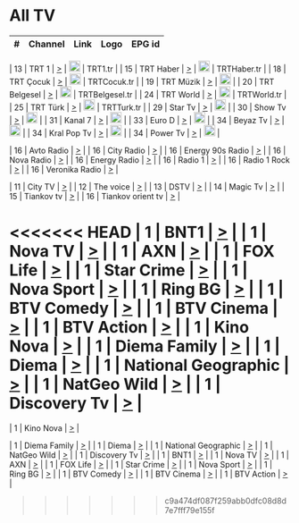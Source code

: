<h1>All TV</h1>

| #   | Channel        | Link  | Logo | EPG id |
|:---:|:--------------:|:-----:|:----:|:------:|

| 13  | TRT 1            | [>](https://tv-trt1.medya.trt.com.tr/master.m3u8) | <img height="20" src="https://i.imgur.com/j786OLG.png"/> | TRT1.tr |
| 15  | TRT Haber        | [>](https://tv-trthaber.medya.trt.com.tr/master.m3u8) | <img height="20" src="https://i.imgur.com/OVfo8Ab.png"/> | TRTHaber.tr |
| 18  | TRT Çocuk        | [>](https://tv-trtcocuk.medya.trt.com.tr/master.m3u8) | <img height="20" src="https://i.imgur.com/QLFmD6d.png"/> | TRTCocuk.tr |
| 19  | TRT Müzik        | [>](https://tv-trtmuzik.medya.trt.com.tr/master.m3u8) | <img height="20" src="https://i.imgur.com/fIVFCEd.png"/> |
| 20  | TRT Belgesel     | [>](https://tv-trtbelgesel.medya.trt.com.tr/master.m3u8) | <img height="20" src="https://i.imgur.com/MGO87pe.png"/> | TRTBelgesel.tr |
| 24  | TRT World        | [>](https://tv-trtworld.medya.trt.com.tr/master.m3u8) | <img height="20" src="https://i.imgur.com/JEA2xpv.png"/> | TRTWorld.tr |
| 25  | TRT Türk         | [>](https://tv-trtturk.medya.trt.com.tr/master.m3u8) | <img height="20" src="https://i.imgur.com/OSTOQNw.png"/> | TRTTurk.tr |
| 29  | Star Tv   | [>](https://dogus-live.daioncdn.net/startv/startv_360p.m3u8) | <img height="20" src="https://i.imgur.com/IebUZx1.png"/> |
| 30  | Show Tv     | [>](https://ciner-live.daioncdn.net/showtv/showtv.m3u8) | <img height="20" src="https://i.imgur.com/IebUZx1.png"/> |
| 31  | Kanal 7     | [>](https://kanal7-live.daioncdn.net/kanal7/kanal7.m3u8) | <img height="20" src="https://i.imgur.com/IebUZx1.png"/> |
| 33  | Euro D    | [>](https://www.youtube.com/user/KanalD/live) | <img height="20" src="https://i.imgur.com/IebUZx1.png"/> |
| 34  | Beyaz Tv     | [>](https://beyaztv-live.daioncdn.net/beyaztv/beyaztv.m3u8) | <img height="20" src="https://i.imgur.com/IebUZx1.png"/> |
| 34  | Kral Pop Tv     | [>](https://www.youtube.com/watch?v=GuFTuKoXepw) | <img height="20" src="https://i.imgur.com/IebUZx1.png"/> |
| 34  | Power Tv     | [>](https://livetv.powerapp.com.tr/powerTV/powerhd.smil/chunklist.m3u8) | <img height="20" src="https://i.imgur.com/IebUZx1.png"/> |

| 16  | Avto Radio | [>](http://stream.metacast.eu/avtoradio.mp3.m3u) |
| 16  | City Radio | [>](http://stream.metacast.eu/city.aac.m3u) |
| 16  | Energy 90s Radio | [>](http://stream.metacast.eu/energy-90s.m3u) |
| 16  | Nova Radio | [>](http://stream.metacast.eu/nova.aac.m3u) |
| 16  | Energy Radio | [>](http://stream.metacast.eu/nrj.aac.m3u) |
| 16  | Radio 1 | [>](http://stream.metacast.eu/radio1.aac.m3u) |
| 16  | Radio 1 Rock | [>](http://stream.metacast.eu/radio1rock.aac.m3u) |
| 16  | Veronika Radio | [>](http://stream.metacast.eu/veronika.aac.m3u) |

| 11  | City TV | [>](https://tv.city.bg/play/tshls/citytv/index.m3u8) |
| 12  | The voice | [>](https://bss1.neterra.tv/thevoice/thevoice.m3u8) |
| 13  | DSTV | [>](http://46.249.95.140:8081/hls/data.m3u8) |
| 14  | Magic Tv | [>](https://bss1.neterra.tv/magictv/magictv.m3u8) |
| 15  | Tiankov tv | [>](https://streamer103.neterra.tv/tiankov-folk/live.m3u8) |
| 16  | Tiankov orient tv | [>](https://streamer103.neterra.tv/tiankov-orient/live.m3u8) |

<<<<<<< HEAD
| 1 | BNT1 | [>](https://ymkaya.xyz:14395/tv/bnt1/playlist.m3u8?wmsAuthSign=c2VydmVyX3RpbWU9NC8yNy8yMDI1IDEyOjU3OjI2IFBNJmhhc2hfdmFsdWU9SGM4V0RTSXFUc0g5ZUZWY3lPeUt6Zz09JnZhbGlkbWludXRlcz02MA==) |
| 1 | Nova TV | [>](https://ymkaya.xyz:14395/tv/novatv/playlist.m3u8?wmsAuthSign=c2VydmVyX3RpbWU9NC8yNy8yMDI1IDEyOjU3OjM2IFBNJmhhc2hfdmFsdWU9OG10UFdYZ1RMQzlLdlBkOTkyUm4wQT09JnZhbGlkbWludXRlcz02MA==) |
| 1 | AXN | [>](https://ymkaya.xyz:14395/tv/axn/playlist.m3u8?wmsAuthSign=c2VydmVyX3RpbWU9NC8yNy8yMDI1IDEyOjU3OjQ3IFBNJmhhc2hfdmFsdWU9emNZV1pJMGVRV3RxSmhhOEsrdHBtUT09JnZhbGlkbWludXRlcz02MA==) |
| 1 | FOX Life | [>](https://ymkaya.xyz:14395/tv/foxlife/playlist.m3u8?wmsAuthSign=c2VydmVyX3RpbWU9NC8yNy8yMDI1IDEyOjU3OjU2IFBNJmhhc2hfdmFsdWU9SHhpYmpCVEpBelg4U1U5MGtaeUhmZz09JnZhbGlkbWludXRlcz02MA==) |
| 1 | Star Crime | [>](https://ymkaya.xyz:14395/tv/foxcrime/playlist.m3u8?wmsAuthSign=c2VydmVyX3RpbWU9NC8yNy8yMDI1IDEyOjU4OjA2IFBNJmhhc2hfdmFsdWU9ZGx3TFI2bnhvSmk4Rkh6U0lpZjkyUT09JnZhbGlkbWludXRlcz02MA==) |
| 1 | Nova Sport | [>](https://ymkaya.xyz:14395/tv/novasport/playlist.m3u8?wmsAuthSign=c2VydmVyX3RpbWU9NC8yNy8yMDI1IDEyOjU4OjE2IFBNJmhhc2hfdmFsdWU9WUVaQzJML1FRdDB0Q2NkOTVpS1drUT09JnZhbGlkbWludXRlcz02MA==) |
| 1 | Ring BG | [>](https://ymkaya.xyz:14395/tv/ringbg/playlist.m3u8?wmsAuthSign=c2VydmVyX3RpbWU9NC8yNy8yMDI1IDEyOjU4OjI2IFBNJmhhc2hfdmFsdWU9WFRXb09VaWN6dGxIU3lmbkV1Rm04QT09JnZhbGlkbWludXRlcz02MA==) |
| 1 | BTV Comedy | [>](https://ymkaya.xyz:14395/tv/btvcomedy/playlist.m3u8?wmsAuthSign=c2VydmVyX3RpbWU9NC8yNy8yMDI1IDEyOjU4OjM2IFBNJmhhc2hfdmFsdWU9d3lDY0w0WFQzVkNFVWVmM2h6a3lKZz09JnZhbGlkbWludXRlcz02MA==) |
| 1 | BTV Cinema | [>](https://ymkaya.xyz:14395/tv/btvcinema/playlist.m3u8?wmsAuthSign=c2VydmVyX3RpbWU9NC8yNy8yMDI1IDEyOjU4OjQ2IFBNJmhhc2hfdmFsdWU9TUNQMkthejIzSmZKVkVYN2Z4UUV5QT09JnZhbGlkbWludXRlcz02MA==) |
| 1 | BTV Action | [>](https://ymkaya.xyz:14395/tv/btvaction/playlist.m3u8?wmsAuthSign=c2VydmVyX3RpbWU9NC8yNy8yMDI1IDEyOjU4OjU1IFBNJmhhc2hfdmFsdWU9OU5ZUlhLWFRCTTlaZVBWNjNzcTV6dz09JnZhbGlkbWludXRlcz02MA==) |
| 1 | Kino Nova | [>](https://ymkaya.xyz:14395/tv/kinonova/playlist.m3u8?wmsAuthSign=c2VydmVyX3RpbWU9NC8yNy8yMDI1IDEyOjU5OjA1IFBNJmhhc2hfdmFsdWU9bXF6Q3ZjTDlRS1A2Z2I4ektrUzA5dz09JnZhbGlkbWludXRlcz02MA==) |
| 1 | Diema Family | [>](https://ymkaya.xyz:14395/tv/diemafamily/playlist.m3u8?wmsAuthSign=c2VydmVyX3RpbWU9NC8yNy8yMDI1IDEyOjU5OjE1IFBNJmhhc2hfdmFsdWU9bGovVnlSMk8zd1pnamJucWFiOFJxZz09JnZhbGlkbWludXRlcz02MA==) |
| 1 | Diema | [>](https://ymkaya.xyz:14395/tv/diema/playlist.m3u8?wmsAuthSign=c2VydmVyX3RpbWU9NC8yNy8yMDI1IDEyOjU5OjI0IFBNJmhhc2hfdmFsdWU9Zy92YzhEUm81WlpUOWJta2JaQlJ6dz09JnZhbGlkbWludXRlcz02MA==) |
| 1 | National Geographic | [>](https://ymkaya.xyz:14395/tv/natgeo/playlist.m3u8?wmsAuthSign=c2VydmVyX3RpbWU9NC8yNy8yMDI1IDEyOjU5OjM0IFBNJmhhc2hfdmFsdWU9Q3lqTk1vaURxY2FlWmh6WDh4SEJUZz09JnZhbGlkbWludXRlcz02MA==) |
| 1 | NatGeo Wild | [>](https://ymkaya.xyz:14395/tv/natgeowild/playlist.m3u8?wmsAuthSign=c2VydmVyX3RpbWU9NC8yNy8yMDI1IDEyOjU5OjQ0IFBNJmhhc2hfdmFsdWU9UzB2Ty9TZExSVU95VWFaRGFUbHZMdz09JnZhbGlkbWludXRlcz02MA==) |
| 1 | Discovery Tv | [>](https://ymkaya.xyz:14395/tv/discovery/playlist.m3u8?wmsAuthSign=c2VydmVyX3RpbWU9NC8yNy8yMDI1IDEyOjU5OjU0IFBNJmhhc2hfdmFsdWU9S3F0YVBuVVNJWCtJdDlHQkRBK0lGdz09JnZhbGlkbWludXRlcz02MA==) |
=======


| 1 | Kino Nova | [>](https://ymkaya.xyz:11336/tv/kinonova/playlist.m3u8?wmsAuthSign=c2VydmVyX3RpbWU9MS8yLzIwMjUgNDo0MDoyMCBBTSZoYXNoX3ZhbHVlPWlFS1FrWEtMMVRFM3l5YklUWUJQUHc9PSZ2YWxpZG1pbnV0ZXM9NjA=) |

| 1 | Diema Family | [>](https://ymkaya.xyz:11336/tv/diemafamily/playlist.m3u8?wmsAuthSign=c2VydmVyX3RpbWU9MS8yLzIwMjUgNDo0MDozMCBBTSZoYXNoX3ZhbHVlPUVUaTVKTldvZTF5WVVCM0YwL21kaXc9PSZ2YWxpZG1pbnV0ZXM9NjA=) |
| 1 | Diema | [>](https://ymkaya.xyz:11336/tv/diema/playlist.m3u8?wmsAuthSign=c2VydmVyX3RpbWU9MS8yLzIwMjUgNDo0MDo0MCBBTSZoYXNoX3ZhbHVlPVlYMWVJT2NuUjNpUTBsaytEUFFOS2c9PSZ2YWxpZG1pbnV0ZXM9NjA=) |
| 1 | National Geographic | [>](https://ymkaya.xyz:11336/tv/natgeo/playlist.m3u8?wmsAuthSign=c2VydmVyX3RpbWU9MS8yLzIwMjUgNDo0MTo0MSBBTSZoYXNoX3ZhbHVlPTJQTlVmcG5nYWx0M013eUhGRGxnd0E9PSZ2YWxpZG1pbnV0ZXM9NjA=) |
| 1 | NatGeo Wild | [>](https://ymkaya.xyz:11336/tv/natgeowild/playlist.m3u8?wmsAuthSign=c2VydmVyX3RpbWU9MS8yLzIwMjUgNDo0MTo1MSBBTSZoYXNoX3ZhbHVlPVl1OXZaTTliN0hGWEN3eDBYd1duNkE9PSZ2YWxpZG1pbnV0ZXM9NjA=) |
| 1 | Discovery Tv | [>](https://ymkaya.xyz:11336/tv/discovery/playlist.m3u8?wmsAuthSign=c2VydmVyX3RpbWU9MS8yLzIwMjUgNDo0MjowMSBBTSZoYXNoX3ZhbHVlPWtBQmdLNlY2RmQwWElzMVYzSDJyVkE9PSZ2YWxpZG1pbnV0ZXM9NjA=) |
| 1 | BNT1 | [>](https://ymkaya.xyz:11336/tv/bnt1/playlist.m3u8?wmsAuthSign=c2VydmVyX3RpbWU9MS8yLzIwMjUgNDozODozOCBBTSZoYXNoX3ZhbHVlPVVrMVlRQXpJWlhYeUh6ZFVpSC9NMUE9PSZ2YWxpZG1pbnV0ZXM9NjA=) |
| 1 | Nova TV | [>](https://ymkaya.xyz:11336/tv/novatv/playlist.m3u8?wmsAuthSign=c2VydmVyX3RpbWU9MS8yLzIwMjUgNDozODo0OCBBTSZoYXNoX3ZhbHVlPUVxQjh1a0ZzYkVGZU8zZDFGTzdreVE9PSZ2YWxpZG1pbnV0ZXM9NjA=) |
| 1 | AXN | [>](https://ymkaya.xyz:11336/tv/axn/playlist.m3u8?wmsAuthSign=c2VydmVyX3RpbWU9MS8yLzIwMjUgNDozODo1OCBBTSZoYXNoX3ZhbHVlPUpkWStGY1hkNXhaOVpPZ0thQ0FZL3c9PSZ2YWxpZG1pbnV0ZXM9NjA=) |
| 1 | FOX Life | [>](https://ymkaya.xyz:11336/tv/foxlife/playlist.m3u8?wmsAuthSign=c2VydmVyX3RpbWU9MS8yLzIwMjUgNDozOToxMCBBTSZoYXNoX3ZhbHVlPWt1ZDc1T3AzYlZDTjJnSy9TU0xJZlE9PSZ2YWxpZG1pbnV0ZXM9NjA=) |
| 1 | Star Crime | [>](https://ymkaya.xyz:11336/tv/foxcrime/playlist.m3u8?wmsAuthSign=c2VydmVyX3RpbWU9MS8yLzIwMjUgNDozOToyMCBBTSZoYXNoX3ZhbHVlPXIwVU45Nm9FR1l2enNkTG9TanBxbmc9PSZ2YWxpZG1pbnV0ZXM9NjA=) |
| 1 | Nova Sport | [>](https://ymkaya.xyz:11336/tv/novasport/playlist.m3u8?wmsAuthSign=c2VydmVyX3RpbWU9MS8yLzIwMjUgNDozOTozMCBBTSZoYXNoX3ZhbHVlPXlSZ0UxazVaM0xhSmc0NmR4T0c1T2c9PSZ2YWxpZG1pbnV0ZXM9NjA=) |
| 1 | Ring BG | [>](https://ymkaya.xyz:11336/tv/ringbg/playlist.m3u8?wmsAuthSign=c2VydmVyX3RpbWU9MS8yLzIwMjUgNDozOTo0MCBBTSZoYXNoX3ZhbHVlPTR4aUlFNHVUYWN4enY1WkVuOFZma2c9PSZ2YWxpZG1pbnV0ZXM9NjA=) |
| 1 | BTV Comedy | [>](https://ymkaya.xyz:11336/tv/btvcomedy/playlist.m3u8?wmsAuthSign=c2VydmVyX3RpbWU9MS8yLzIwMjUgNDozOTo1MCBBTSZoYXNoX3ZhbHVlPUtrMTJ2RHNTTUU1RFp1ZkVOdXFSK3c9PSZ2YWxpZG1pbnV0ZXM9NjA=) |
| 1 | BTV Cinema | [>](https://ymkaya.xyz:11336/tv/btvcinema/playlist.m3u8?wmsAuthSign=c2VydmVyX3RpbWU9MS8yLzIwMjUgNDozOTo1OSBBTSZoYXNoX3ZhbHVlPTZWcU9FZW56cG1NM1lrYy8xNE5NeHc9PSZ2YWxpZG1pbnV0ZXM9NjA=) |
| 1 | BTV Action | [>](https://ymkaya.xyz:11336/tv/btvaction/playlist.m3u8?wmsAuthSign=c2VydmVyX3RpbWU9MS8yLzIwMjUgNDo0MDoxMCBBTSZoYXNoX3ZhbHVlPUlDd0ErRkZVWThyMVZwR3c2REdGZ3c9PSZ2YWxpZG1pbnV0ZXM9NjA=) |
>>>>>>> c9a474df087f259abb0dfc08d8d7e7fff79e155f
